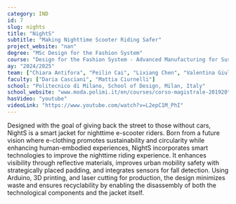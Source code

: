```yaml
---
category: IND
id: 7
slug: nights
title: "NightS"
subtitle: "Making Nighttime Scooter Riding Safer"
project_website: "nan"
degree: "MSc Design for the Fashion System"
course: "Design for the Fashion System - Advanced Manufacturing for Sustainable Fashion"
ay: "2024/2025"
team: ["Chiara Antifora", "Peilin Cai", "Lixiang Chen", "Valentina Giuliani", "Vanessa Lombardi", "Chenning Lu", "Chaelin Park", "Gerardo Felice Petrozzi"]
faculty: ["Daria Casciani", "Mattia Ciurnelli"]
school: "Politecnico di Milano, School of Design, Milan, Italy"
school_website: "www.moda.polimi.it/en/courses/corso-magistrale-201920"
hasVideo: "youtube"
videoLink: "https://www.youtube.com/watch?v=L2epC1M_PhI"
---
```


Designed with the goal of giving back the street to those without cars, NightS is a smart jacket for nighttime e-scooter riders. Born from a future vision where e-clothing promotes sustainability and circularity while enhancing human-embodied experiences, NightS incorporates smart technologies to improve the nighttime riding experience. It enhances visibility through reflective materials, improves urban mobility safety with strategically placed padding, and integrates sensors for fall detection. Using Arduino, 3D printing, and laser cutting for production, the design minimizes waste and ensures recyclability by enabling the disassembly of both the technological components and the jacket itself.
